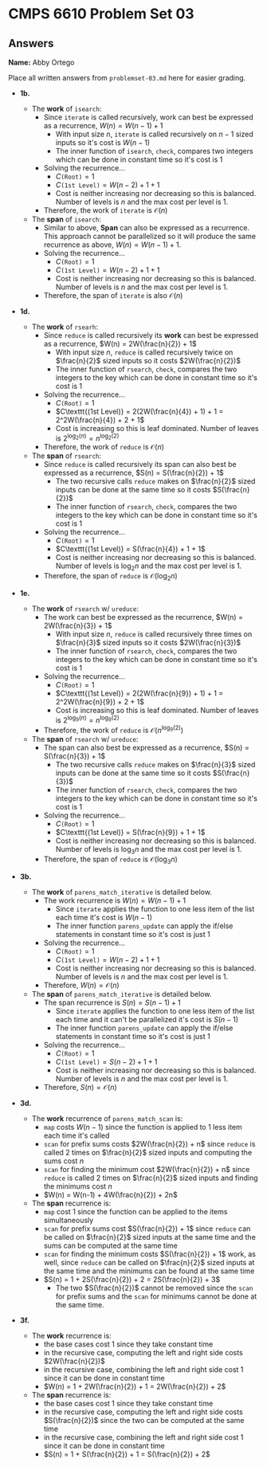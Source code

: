# CMPS 6610 Problem Set 03
## Answers

**Name:** Abby Ortego


Place all written answers from `problemset-03.md` here for easier grading.


- **1b.**
    - The **work** of `isearch`:
        - Since `iterate` is called recursively, work can best be expressed as a recurrence, $W(n) = W(n-1) + 1$
            - With input size $n$, `iterate` is called recursively on $n-1$ sized inputs so it's cost is $W(n-1)$
            - The inner function of `isearch`, `check`, compares two integers which can be done in constant time so it's cost is $1$
        - Solving the recurrence...
            - $C\texttt{(Root)} = 1$
            - $C\texttt{(1st Level)} = W(n-2) + 1 + 1$
            - Cost is neither increasing nor decreasing so this is balanced. Number of levels is $n$ and the max cost per level is $1$.
        - Therefore, the work of `iterate` is $\mathcal{O}(n)$
    - The **span** of `isearch`:
        - Similar to above, **Span** can also be expressed as a recurrence. This approach cannot be parallelized so it will produce the same recurrence as above, $W(n) = W(n-1) + 1$. 
        - Solving the recurrence...
            - $C\texttt{(Root)} = 1$
            - $C\texttt{(1st Level)} = W(n-2) + 1 + 1$
            - Cost is neither increasing nor decreasing so this is balanced. Number of levels is $n$ and the max cost per level is $1$.
        - Therefore, the span of `iterate` is also $\mathcal{O}(n)$


- **1d.**
    - The **work** of `rsearh`: 
        - Since `reduce` is called recursively its **work** can best be expressed as a recurrence, $W(n) = 2W(\frac{n}{2}) + 1$
            - With input size $n$, `reduce` is called recursively twice on $\frac{n}{2}$ sized inputs so it costs $2W(\frac{n}{2})$
            - The inner function of `rsearch`, `check`, compares the two integers to the key which can be done in constant time so it's cost is $1$
        - Solving the recurrence...
            - $C\texttt{(Root)} = 1$
            - $C\texttt{(1st Level)} = 2(2W(\frac{n}{4}) + 1) + 1 = 2^2W(\frac{n}{4}) + 2 + 1$
            - Cost is increasing so this is leaf dominated. Number of leaves is $2^{\log_2(n)} = n^{\log_2(2)}$
        - Therefore, the work of `reduce` is $\mathcal{O}(n)$
    - The **span** of `rsearch`:
        - Since `reduce` is called recursively its span can also best be expressed as a recurrence, $S(n) = S(\frac{n}{2}) + 1$
            - The two recursive calls `reduce` makes on $\frac{n}{2}$ sized inputs can be done at the same time so it costs $S(\frac{n}{2})$
            - The inner function of `rsearch`, `check`, compares the two integers to the key which can be done in constant time so it's cost is $1$
        - Solving the recurrence...
            - $C\texttt{(Root)} = 1$
            - $C\texttt{(1st Level)} = S(\frac{n}{4}) + 1 + 1$
            - Cost is neither increasing nor decreasing so this is balanced. Number of levels is $\log_2 n$ and the max cost per level is $1$.
        - Therefore, the span of `reduce` is $\mathcal{O}(\log_2 n)$


- **1e.**
    - The **work** of `rsearch` w/ `ureduce`: 
        - The work can best be expressed as the recurrence, $W(n) = 2W(\frac{n}{3}) + 1$
            - With input size $n$, `reduce` is called recursively three times on $\frac{n}{3}$ sized inputs so it costs $2W(\frac{n}{3})$
            - The inner function of `rsearch`, `check`, compares the two integers to the key which can be done in constant time so it's cost is $1$
        - Solving the recurrence...
            - $C\texttt{(Root)} = 1$
            - $C\texttt{(1st Level)} = 2(2W(\frac{n}{9}) + 1) + 1 = 2^2W(\frac{n}{9}) + 2 + 1$
            - Cost is increasing so this is leaf dominated. Number of leaves is $2^{\log_9(n)} = n^{\log_9(2)}$
        - Therefore, the work of `reduce` is $\mathcal{O}(n^{\log_9(2)})$
    - The **span** of `rsearch` w/ `ureduce`:
        - The span can also best be expressed as a recurrence, $S(n) = S(\frac{n}{3}) + 1$ 
            - The two recursive calls `reduce` makes on $\frac{n}{3}$ sized inputs can be done at the same time so it costs $S(\frac{n}{3})$
            - The inner function of `rsearch`, `check`, compares the two integers to the key which can be done in constant time so it's cost is $1$
        - Solving the recurrence...
            - $C\texttt{(Root)} = 1$
            - $C\texttt{(1st Level)} = S(\frac{n}{9}) + 1 + 1$
            - Cost is neither increasing nor decreasing so this is balanced. Number of levels is $\log_3 n$ and the max cost per level is $1$.
        - Therefore, the span of `reduce` is $\mathcal{O}(\log_3 n)$


- **3b.**
    - The **work** of `parens_match_iterative` is detailed below. 
        - The work recurrence is $W(n) = W(n-1) + 1$
            - Since `iterate` applies the function to one less item of the list each time it's cost is $W(n-1)$
            - The inner function `parens_update` can apply the if/else statements in constant time so it's cost is just $1$
        - Solving the recurrence...
            - $C\texttt{(Root)} = 1$
            - $C\texttt{(1st Level)} = W(n-2) + 1 + 1$
            - Cost is neither increasing nor decreasing so this is balanced. Number of levels is $n$ and the max cost per level is $1$.
        - Therefore, $W(n) = \mathcal{O}(n)$
    - The **span** of `parens_match_iterative` is detailed below. 
        - The span recurrence is $S(n) = S(n-1) + 1$
            - Since `iterate` applies the function to one less item of the list each time and it can't be parallelized it's cost is $S(n-1)$
            - The inner function `parens_update` can apply the if/else statements in constant time so it's cost is just $1$
        - Solving the recurrence...
            - $C\texttt{(Root)} = 1$
            - $C\texttt{(1st Level)} = S(n-2) + 1 + 1$
            - Cost is neither increasing nor decreasing so this is balanced. Number of levels is $n$ and the max cost per level is $1$.
        - Therefore, $S(n) = \mathcal{O}(n)$


- **3d.**
    - The **work** recurrence of `parens_match_scan` is:
        - `map` costs $W(n-1)$ since the function is applied to 1 less item each time it's called
        - `scan` for prefix sums costs $2W(\frac{n}{2}) + n$ since `reduce` is called 2 times on $\frac{n}{2}$ sized inputs and computing the sums cost $n$
        - `scan` for finding the minimum cost $2W(\frac{n}{2}) + n$ since `reduce` is called 2 times on $\frac{n}{2}$ sized inputs and finding the minimums cost $n$
        - $W(n) = W(n-1) + 4W(\frac{n}{2}) + 2n$
    - The **span** recurrence is:
        - `map` cost $1$ since the function can be applied to the items simultaneously 
        - `scan` for prefix sums cost $S(\frac{n}{2}) + 1$ since `reduce` can be called on $\frac{n}{2}$ sized inputs at the same time and the sums can be computed at the same time
        - `scan` for finding the minimum costs $S(\frac{n}{2}) + 1$ work, as well, since `reduce` can be called on $\frac{n}{2}$ sized inputs at the same time and the minimums can be found at the same time
        - $S(n) = 1 + 2S(\frac{n}{2}) + 2 = 2S(\frac{n}{2}) + 3$
            - The two $S(\frac{n}{2})$ cannot be removed since the `scan` for prefix sums and the `scan` for minimums cannot be done at the same time. 


- **3f.**
    - The **work** recurrence is:
        - the base cases cost $1$ since they take constant time 
        - in the recursive case, computing the left and right side costs $2W(\frac{n}{2})$
        - in the recursive case, combining the left and right side cost $1$ since it can be done in constant time
        - $W(n) = 1 + 2W(\frac{n}{2}) + 1 = 2W(\frac{n}{2}) + 2$
    - The **span** recurrence is:
        - the base cases cost $1$ since they take constant time 
        - in the recursive case, computing the left and right side costs $S(\frac{n}{2})$ since the two can be computed at the same time
        - in the recursive case, combining the left and right side cost $1$ since it can be done in constant time
        - $S(n) = 1 + S(\frac{n}{2}) + 1 = S(\frac{n}{2}) + 2$
